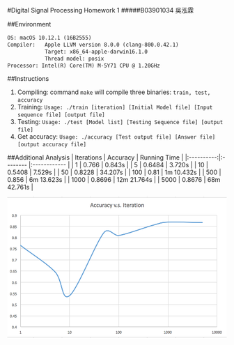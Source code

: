 #Digital Signal Processing Homework 1
#####B03901034 吳泓霖

##Environment
```
OS: macOS 10.12.1 (16B2555)
Compiler: 	Apple LLVM version 8.0.0 (clang-800.0.42.1)
			Target: x86_64-apple-darwin16.1.0
			Thread model: posix
Processor: Intel(R) Core(TM) M-5Y71 CPU @ 1.20GHz
```

##Instructions
1. Compiling: command `make` will compile three binaries: `train, test, accuracy`
2. Training: `Usage: ./train [iteration] [Initial Model file] [Input sequence file] [output file]`
3. Testing: `Usage: ./test [Model list] [Testing Sequence file] [output file]`
4. Get accuracy: `Usage: ./accuracy [Test output file] [Answer file] [output accuracy file]`

##Additional Analysis
| Iterations | Accuracy | Running Time |
|:----------:|:-------- |:------------ |
| 1          | 0.766    | 0.843s       |
| 5          | 0.6484   | 3.720s       |
| 10         | 0.5408   | 7.529s       |
| 50         | 0.8228   | 34.207s      |
| 100        | 0.81     | 1m 10.432s   |
| 500        | 0.856    | 6m 13.623s   |
| 1000       | 0.8696   | 12m 21.764s  |
| 5000       | 0.8676   | 68m 42.761s  |

![plot](./plot.png)

